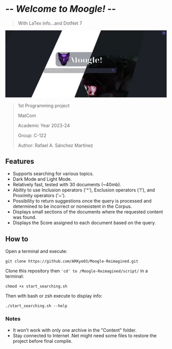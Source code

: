 # -- *Welcome to Moogle!* --

>With LaTex info...and DotNet 7

!["My pic was here, I swear :("](moogle.png "Best Search Engine")

> 1st Programming project
>
> MatCom
>
> Academic Year 2023-24
>
> Group: C-122
>
> Author: Rafael A. Sánchez Martínez

## Features

- Supports searching for various topics.
- Dark Mode and Light Mode.
- Relatively fast, tested with 30 documents (~40mb).
- Ability to use Inclusion operators ('^'), Exclusion operators ('!'), and Proximity operators ('~').
- Possibility to return suggestions once the query is processed and determined to be incorrect or nonexistent in the Corpus.
- Displays small sections of the documents where the requested content was found.
- Displays the Score assigned to each document based on the query.

## How to

Open a terminal and execute:

```shell
git clone https://github.com/ARKye03/Moogle-Reimagined.git
```

Clone this repository then `'cd' to /Moogle-Reimagined/script/` in a terminal:

```shell
chmod +x start_searching.sh
```

Then with bash or zsh execute to display info:

```shell
./start_searching.sh --help
```

### Notes

- It won't work with only one archive in the "Content" folder.
- Stay connected to Internet .Net might need some files to restore the project before final compile.
